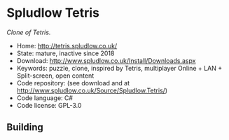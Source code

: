 # Spludlow Tetris

_Clone of Tetris._

- Home: http://tetris.spludlow.co.uk/
- State: mature, inactive since 2018
- Download: http://www.spludlow.co.uk/Install/Downloads.aspx
- Keywords: puzzle, clone, inspired by Tetris, multiplayer Online + LAN + Split-screen, open content
- Code repository: (see download and at http://www.spludlow.co.uk/Source/Spludlow.Tetris/)
- Code language: C#
- Code license: GPL-3.0

## Building
